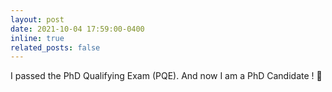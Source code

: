 ```yaml
---
layout: post
date: 2021-10-04 17:59:00-0400
inline: true
related_posts: false
---
```


I passed the PhD Qualifying Exam (PQE). And now I am a PhD Candidate ! :ghost:
